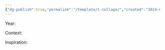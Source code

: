 ```yaml
---
{"dg-publish":true,"permalink":"/template/t-collage/","created":"2024-01-02T07:57:32.398-05:00","updated":"2024-01-11T15:20:30.255-05:00"}
---
```



[]()

Year:

Context:

Inspiration:
